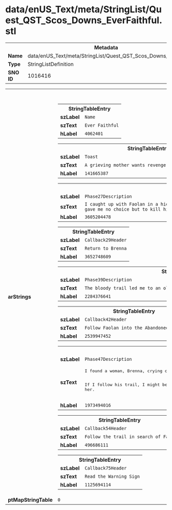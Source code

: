 <h1>data/enUS_Text/meta/StringList/Quest_QST_Scos_Downs_EverFaithful.stl</h1><table><tr><th colspan="100%">Metadata</th></tr><tr><td><b>Name</b></td><td>data/enUS_Text/meta/StringList/Quest_QST_Scos_Downs_EverFaithful.stl</td></tr><tr><td><b>Type</b></td><td>StringListDefinition</td></tr><tr><td><b>SNO ID</b></td><td>1016416</td></tr></table>

<table><tr><th colspan="100%">Fields</th></tr><tr><td><b>arStrings</b></td><td><table><tr><th colspan="100%">StringTableEntry</th></tr><tr><td><b>szLabel</b></td><td><code>Name</code></td></tr><tr><td><b>szText</b></td><td><code>Ever Faithful</code></td></tr><tr><td><b>hLabel</b></td><td><code>4062401</code></td></tr></table>


<table><tr><th colspan="100%">StringTableEntry</th></tr><tr><td><b>szLabel</b></td><td><code>Toast</code></td></tr><tr><td><b>szText</b></td><td><code>A grieving mother wants revenge for her daughter's killer.</code></td></tr><tr><td><b>hLabel</b></td><td><code>141665387</code></td></tr></table>


<table><tr><th colspan="100%">StringTableEntry</th></tr><tr><td><b>szLabel</b></td><td><code>Phase27Description</code></td></tr><tr><td><b>szText</b></td><td><code>I caught up with Faolan in a hidden chamber to find he had been cursed – driven mad, then transformed into a beast. He gave me no choice but to kill him. I should return to Brenna, and tell her her daughter is avenged.</code></td></tr><tr><td><b>hLabel</b></td><td><code>3605204478</code></td></tr></table>


<table><tr><th colspan="100%">StringTableEntry</th></tr><tr><td><b>szLabel</b></td><td><code>Callback29Header</code></td></tr><tr><td><b>szText</b></td><td><code>Return to Brenna</code></td></tr><tr><td><b>hLabel</b></td><td><code>3652748609</code></td></tr></table>


<table><tr><th colspan="100%">StringTableEntry</th></tr><tr><td><b>szLabel</b></td><td><code>Phase39Description</code></td></tr><tr><td><b>szText</b></td><td><code>The bloody trail led me to an old smuggler's tunnel. Deirdre's killer may be inside.</code></td></tr><tr><td><b>hLabel</b></td><td><code>2284376641</code></td></tr></table>


<table><tr><th colspan="100%">StringTableEntry</th></tr><tr><td><b>szLabel</b></td><td><code>Callback42Header</code></td></tr><tr><td><b>szText</b></td><td><code>Follow Faolan into the Abandoned Smuggler's Den</code></td></tr><tr><td><b>hLabel</b></td><td><code>2539947452</code></td></tr></table>


<table><tr><th colspan="100%">StringTableEntry</th></tr><tr><td><b>szLabel</b></td><td><code>Phase47Description</code></td></tr><tr><td><b>szText</b></td><td><pre>I found a woman, Brenna, crying over her daughter Dierdre's body. She witnessed Dierdre's husband, Faolan, committing the act. 

If I follow his trail, I might be able to avenge her.</pre></td></tr><tr><td><b>hLabel</b></td><td><code>1973494016</code></td></tr></table>


<table><tr><th colspan="100%">StringTableEntry</th></tr><tr><td><b>szLabel</b></td><td><code>Callback54Header</code></td></tr><tr><td><b>szText</b></td><td><code>Follow the trail in search of Faolan</code></td></tr><tr><td><b>hLabel</b></td><td><code>496686111</code></td></tr></table>


<table><tr><th colspan="100%">StringTableEntry</th></tr><tr><td><b>szLabel</b></td><td><code>Callback75Header</code></td></tr><tr><td><b>szText</b></td><td><code>Read the Warning Sign</code></td></tr><tr><td><b>hLabel</b></td><td><code>1125694114</code></td></tr></table>


</td></tr><tr><td><b>ptMapStringTable</b></td><td><code>0</code></td></tr></table>

